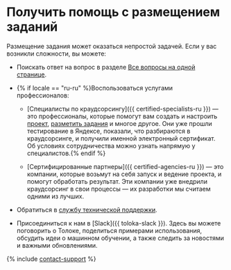 # Получить помощь с размещением заданий

Размещение задания может оказаться непростой задачей. Если у вас возникли сложности, вы можете:

- Поискать ответ на вопрос в разделе [Все вопросы на одной странице](../troubleshooting/troubleshooting.md).

- {% if locale == "ru-ru" %}Воспользоваться услугами профессионалов:

    - [Специалисты по краудсорсингу]({{ certified-specialists-ru }}) — это профессионалы, которые помогут вам создать и настроить [проект](../../glossary.md#project), [разметить задания](../../glossary.md#task-markup) и многое другое. Они уже прошли тестирование в Яндексе, показали, что разбираются в краудсорсинге, и получили именной электронный сертификат. Об условиях сотрудничества можно узнать напрямую у специалистов.{% endif %}

    - [Сертифицированные партнеры]({{ certified-agencies-ru }}) — это компании, которые возьмут на себя запуск и ведение проекта, и помогут обработать результат. Эти компании уже внедрили краудсорсинг в свои процессы — их разработки мы считаем одними из лучших.

- Обратиться в [службу технической поддержки](../troubleshooting/support.md).

- Присоединиться к нам в [Slack]({{ toloka-slack }}). Здесь вы можете поговорить о Толоке, поделиться примерами использования, обсудить идеи о машинном обучении, а также следить за новостями и важными обновлениями.

{% include [contact-support](../_includes/contact-support-new.md) %}